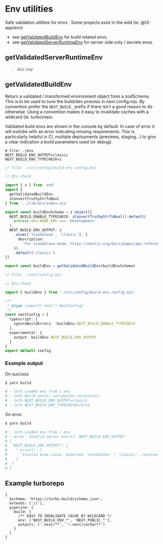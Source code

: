 # Env utilities

Safe validation utilities for envs . Some projects exist in the wild (ie: @t3-app/env)

- see [getValidatedBuildEnv](#getvalidatedbuildenv) for build related envs.
- see [getValidatedServerRuntimeEnv](#getvalidatedserverruntimeenv) for server side only / secrets envs.

## getValidatedServerRuntimeEnv

> doc wip

## getValidatedBuildEnv

Return a validated / transformed environment object from a zodSchema. This is to be used to tune
the build/dev process in next.config.mjs. By convention prefer the `NEXT_BUILD_` prefix if there isn't a
good reason to do otherwise. Using a convention makes it easy to invalidate caches with a wildcard
(ie: turbo)repo.

Validated build envs are shown in the console by default. In case of error it will
exit/die with an error indicating missing requirements. This is particularly helpful in CI,
multiple deployments (previews, staging...) to give a clear indication a build parameters
used (or debug).

```dotenv
# File: ./env
NEXT_BUILD_ENV_OUTPUT=classic
NEXT_BUILD_ENV_TYPECHECK=1
```

```typescript
// File: ./src/config/build-env.config.mjs

// @ts-check

import { z } from 'zod'
import {
  getValidatedBuildEnv,
  zConvertTruthyStrToBool
} from '../lib/env/index.mjs'

export const buildEnvSchema = z.object({
  NEXT_BUILD_ENABLE_TYPECHECK: zConvertTruthyStrToBool().default(
    process.env.NODE_ENV === 'development'
  ),
  NEXT_BUILD_ENV_OUTPUT: z
    .enum(['standalone', 'classic'], {
      description:
        'For standalone mode: https://nextjs.org/docs/pages/api-reference/next-config-js/output'
    })
    .default('classic')
})

export const buildEnv = getValidatedBuildEnv(buildEnvSchema)
```

```typescript
// File: ./next/config.mjs

// @ts-check

import { buildEnv } from './src/config/build-env.config.mjs'

/**
 * @type {import('next').NextConfig}
 */
const nextConfig = {
  typescript: {
    ignoreBuildErrors: !buildEnv.NEXT_BUILD_ENABLE_TYPECHECK
  },
  experimental: {
    output: buildEnv.NEXT_BUILD_ENV_OUTPUT
  }
}
export default config
```

### Example output

On success

```bash
$ yarn build

# - info Loaded env from /.env
# - info Build env(s) validation successful:
# - info NEXT_BUILD_ENV_OUTPUT=classic
# - info NEXT_BUILD_ENV_TYPECHECK=false
```

On error

```bash
$ yarn build

# - info Loaded env from /.env
# - error  Invalid server env(s): NEXT_BUILD_ENV_OUTPUT
# {
#  "NEXT_BUILD_ENV_OUTPUT": {
#    "_errors": [
#      "Invalid enum value. Expected 'standalone' | 'classic', received 'clas'"
#    ]
#  }
# }
```

## Example turborepo

```json5
{
  $schema: 'https://turbo.build/schema.json',
  extends: ['//'],
  pipeline: {
    build: {
      /** EASY TO INVALIDATE CACHE BY WILDCARD */
      env: ['NEXT_BUILD_ENV_*', 'NEXT_PUBLIC_*'],
      outputs: ['.next/**', '!.next/cache/**']
    }
  }
}
```
